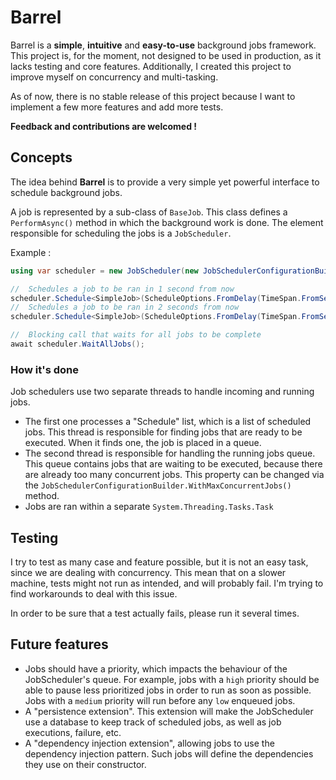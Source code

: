 # Barrel

Barrel is a **simple**, **intuitive** and **easy-to-use** background jobs framework.
This project is, for the moment, not designed to be used in production, as it lacks testing and core features.
Additionally, I created this project to improve myself on concurrency and multi-tasking.

As of now, there is no stable release of this project because I want to implement a few more features and add more tests.

**Feedback and contributions are welcomed !**

## Concepts

The idea behind **Barrel** is to provide a very simple yet powerful interface to schedule background jobs.

A job is represented by a sub-class of `BaseJob`. This class defines a `PerformAsync()` method in which the background work is done. The element responsible for scheduling the jobs is a `JobScheduler`.

Example :

```csharp
using var scheduler = new JobScheduler(new JobSchedulerConfigurationBuilder());

//	Schedules a job to be ran in 1 second from now
scheduler.Schedule<SimpleJob>(ScheduleOptions.FromDelay(TimeSpan.FromSeconds(1)));
//	Schedules a job to be ran in 2 seconds from now
scheduler.Schedule<SimpleJob>(ScheduleOptions.FromDelay(TimeSpan.FromSeconds(2)));

//	Blocking call that waits for all jobs to be complete
await scheduler.WaitAllJobs();
```

### How it's done

Job schedulers use two separate threads to handle incoming and running jobs.

- The first one processes a "Schedule" list, which is a list of scheduled jobs. This thread is responsible for finding jobs that are ready to be executed. When it finds one, the job is placed in a queue.
- The second thread is responsible for handling the running jobs queue. This queue contains jobs that are waiting to be executed, because there are already too many concurrent jobs. This property can be changed via the `JobSchedulerConfigurationBuilder.WithMaxConcurrentJobs()` method.
- Jobs are ran within a separate `System.Threading.Tasks.Task`

## Testing

I try to test as many case and feature possible, but it is not an easy task, since we are dealing with concurrency. This mean that on a slower machine, tests might not run as intended, and will probably fail. I'm trying to find workarounds to deal with this issue.

In order to be sure that a test actually fails, please run it several times.

## Future features

- Jobs should have a priority, which impacts the behaviour of the JobScheduler's queue. For example, jobs with a `high` priority should be able to pause less prioritized jobs in order to run as soon as possible. Jobs with a `medium` priority will run before any `low` enqueued jobs.
- A "persistence extension". This extension will make the JobScheduler use a database to keep track of scheduled jobs, as well as job executions, failure, etc.
- A "dependency injection extension", allowing jobs to use the dependency injection pattern. Such jobs will define the dependencies they use on their constructor.
